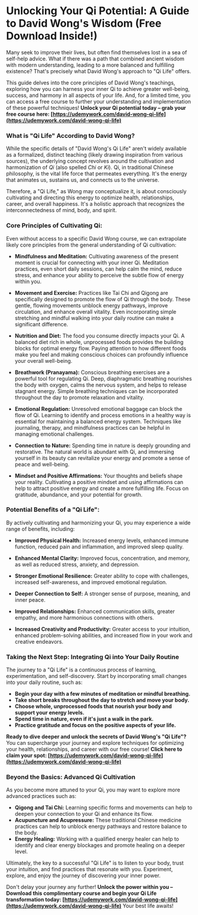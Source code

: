 # Unlocking Your Qi Potential: A Guide to David Wong's Wisdom (Free Download Inside!)

Many seek to improve their lives, but often find themselves lost in a sea of self-help advice. What if there was a path that combined ancient wisdom with modern understanding, leading to a more balanced and fulfilling existence? That's precisely what David Wong's approach to "Qi Life" offers.

This guide delves into the core principles of David Wong's teachings, exploring how you can harness your inner Qi to achieve greater well-being, success, and harmony in all aspects of your life. And, for a limited time, you can access a free course to further your understanding and implementation of these powerful techniques! **Unlock your Qi potential today – grab your free course here: [https://udemywork.com/david-wong-qi-life](https://udemywork.com/david-wong-qi-life)**

### What is "Qi Life" According to David Wong?

While the specific details of "David Wong's Qi Life" aren't widely available as a formalized, distinct teaching (likely drawing inspiration from various sources), the underlying concept revolves around the cultivation and harmonization of *Qi* (also spelled *Chi* or *Ki*). Qi, in traditional Chinese philosophy, is the vital life force that permeates everything. It's the energy that animates us, sustains us, and connects us to the universe.

Therefore, a "Qi Life," as Wong may conceptualize it, is about consciously cultivating and directing this energy to optimize health, relationships, career, and overall happiness. It's a holistic approach that recognizes the interconnectedness of mind, body, and spirit.

### Core Principles of Cultivating Qi:

Even without access to a specific David Wong course, we can extrapolate likely core principles from the general understanding of Qi cultivation:

*   **Mindfulness and Meditation:** Cultivating awareness of the present moment is crucial for connecting with your inner Qi. Meditation practices, even short daily sessions, can help calm the mind, reduce stress, and enhance your ability to perceive the subtle flow of energy within you.

*   **Movement and Exercise:** Practices like Tai Chi and Qigong are specifically designed to promote the flow of Qi through the body. These gentle, flowing movements unblock energy pathways, improve circulation, and enhance overall vitality. Even incorporating simple stretching and mindful walking into your daily routine can make a significant difference.

*   **Nutrition and Diet:** The food you consume directly impacts your Qi. A balanced diet rich in whole, unprocessed foods provides the building blocks for optimal energy flow. Paying attention to how different foods make you feel and making conscious choices can profoundly influence your overall well-being.

*   **Breathwork (Pranayama):** Conscious breathing exercises are a powerful tool for regulating Qi. Deep, diaphragmatic breathing nourishes the body with oxygen, calms the nervous system, and helps to release stagnant energy. Simple breathing techniques can be incorporated throughout the day to promote relaxation and vitality.

*   **Emotional Regulation:** Unresolved emotional baggage can block the flow of Qi. Learning to identify and process emotions in a healthy way is essential for maintaining a balanced energy system. Techniques like journaling, therapy, and mindfulness practices can be helpful in managing emotional challenges.

*   **Connection to Nature:** Spending time in nature is deeply grounding and restorative. The natural world is abundant with Qi, and immersing yourself in its beauty can revitalize your energy and promote a sense of peace and well-being.

*   **Mindset and Positive Affirmations:** Your thoughts and beliefs shape your reality. Cultivating a positive mindset and using affirmations can help to attract positive energy and create a more fulfilling life. Focus on gratitude, abundance, and your potential for growth.

### Potential Benefits of a "Qi Life":

By actively cultivating and harmonizing your Qi, you may experience a wide range of benefits, including:

*   **Improved Physical Health:** Increased energy levels, enhanced immune function, reduced pain and inflammation, and improved sleep quality.

*   **Enhanced Mental Clarity:** Improved focus, concentration, and memory, as well as reduced stress, anxiety, and depression.

*   **Stronger Emotional Resilience:** Greater ability to cope with challenges, increased self-awareness, and improved emotional regulation.

*   **Deeper Connection to Self:** A stronger sense of purpose, meaning, and inner peace.

*   **Improved Relationships:** Enhanced communication skills, greater empathy, and more harmonious connections with others.

*   **Increased Creativity and Productivity:** Greater access to your intuition, enhanced problem-solving abilities, and increased flow in your work and creative endeavors.

### Taking the Next Step: Integrating Qi into Your Daily Routine

The journey to a "Qi Life" is a continuous process of learning, experimentation, and self-discovery. Start by incorporating small changes into your daily routine, such as:

*   **Begin your day with a few minutes of meditation or mindful breathing.**
*   **Take short breaks throughout the day to stretch and move your body.**
*   **Choose whole, unprocessed foods that nourish your body and support your energy levels.**
*   **Spend time in nature, even if it's just a walk in the park.**
*   **Practice gratitude and focus on the positive aspects of your life.**

**Ready to dive deeper and unlock the secrets of David Wong's "Qi Life"?** You can supercharge your journey and explore techniques for optimizing your health, relationships, and career with our free course! **Click here to claim your spot: [https://udemywork.com/david-wong-qi-life](https://udemywork.com/david-wong-qi-life)**

### Beyond the Basics: Advanced Qi Cultivation

As you become more attuned to your Qi, you may want to explore more advanced practices such as:

*   **Qigong and Tai Chi:** Learning specific forms and movements can help to deepen your connection to your Qi and enhance its flow.
*   **Acupuncture and Acupressure:** These traditional Chinese medicine practices can help to unblock energy pathways and restore balance to the body.
*   **Energy Healing:** Working with a qualified energy healer can help to identify and clear energy blockages and promote healing on a deeper level.

Ultimately, the key to a successful "Qi Life" is to listen to your body, trust your intuition, and find practices that resonate with you. Experiment, explore, and enjoy the journey of discovering your inner power.

Don't delay your journey any further! **Unlock the power within you – Download this complimentary course and begin your Qi Life transformation today: [https://udemywork.com/david-wong-qi-life](https://udemywork.com/david-wong-qi-life)** Your best life awaits!
